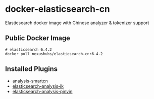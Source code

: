 # docker-elasticsearch-cn

Elasticsearch docker image with Chinese analyzer & tokenizer support

## Public Docker Image

```shell
# elasticsearch 6.4.2
docker pull nexushubs/elasticsearch-cn:6.4.2
```

## Installed Plugins

* [analysis-smartcn](https://github.com/elastic/elasticsearch/tree/master/plugins/analysis-smartcn/)
* [elasticsearch-analysis-ik](https://github.com/medcl/elasticsearch-analysis-ik)
* [elasticsearch-analysis-pinyin](https://github.com/medcl/elasticsearch-analysis-pinyin)
